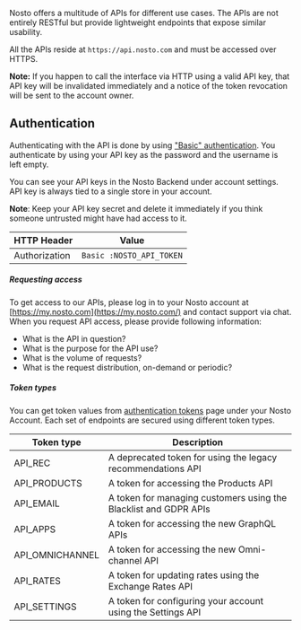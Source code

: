 Nosto offers a multitude of APIs for different use cases. The APIs are not entirely RESTful but provide lightweight endpoints that expose similar usability.

All the APIs reside at `https://api.nosto.com` and must be accessed over HTTPS.

**Note:** If you happen to call the interface via HTTP using a valid API key, that API key will be invalidated immediately and a notice of the token revocation will be sent to the account owner.

 ## Authentication

Authenticating with the API is done by using ["Basic" authentication](https://tools.ietf.org/html/rfc7617). You authenticate by using your API key as the password and the username is left empty.

You can see your API keys in the Nosto Backend under account settings. API key is always tied to a single store in your account. 

**Note**: Keep your API key secret and delete it immediately if you think someone untrusted might have had access to it.

| HTTP Header   | Value                    |
| ------------- | ------------------------ |
| Authorization | `Basic :NOSTO_API_TOKEN` |

##### Requesting access

To get access to our APIs, please log in to your Nosto account at [https://my.nosto.com](https://my.nosto.com/) and contact support via chat. When you request API access, please provide following information:

- What is the API in question?
- What is the purpose for the API use?
- What is the volume of requests?
- What is the request distribution, on-demand or periodic?

##### Token types

You can get token values from [authentication tokens](https://help.nosto.com/manuals/authentication-tokens/) page under your Nosto Account. Each set of endpoints are secured using different token types.

| Token type      | Description                                                  |
| --------------- | ------------------------------------------------------------ |
| API_REC         | A deprecated token for using the legacy recommendations API  |
| API_PRODUCTS    | A token for accessing the Products API                       |
| API_EMAIL       | A token for managing customers using the Blacklist and GDPR APIs |
| API_APPS        | A token for accessing the new GraphQL APIs                   |
| API_OMNICHANNEL | A token for accessing the new Omni-channel API               |
| API_RATES       | A token for updating rates using the Exchange Rates API      |
| API_SETTINGS    | A token for configuring your account using the Settings API  |